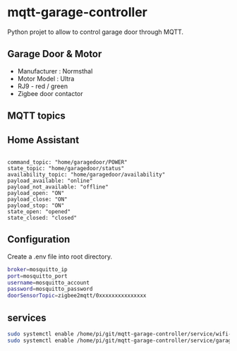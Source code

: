 # mqtt-garage-controller

Python projet to allow to control garage door through MQTT.

## Garage Door & Motor

- Manufacturer : Normsthal
- Motor Model : Ultra
- RJ9 - red / green
- Zigbee door contactor

## MQTT topics

## Home Assistant

```mqtt

command_topic: "home/garagedoor/POWER"
state_topic: "home/garagedoor/status"
availability_topic: "home/garagedoor/availability"    
payload_available: "online"
payload_not_available: "offline"
payload_open: "ON"
payload_close: "ON"
payload_stop: "ON"
state_open: "opened"
state_closed: "closed"
```

## Configuration

Create a .env file into root directory.

```bash
broker=mosquitto_ip
port=mosquitto_port
username=mosquitto_account
password=mosquitto_password
doorSensorTopic=zigbee2mqtt/0xxxxxxxxxxxxxxx
```

## services

```bash
sudo systemctl enable /home/pi/git/mqtt-garage-controller/service/wifi-control-led.service
sudo systemctl enable /home/pi/git/mqtt-garage-controller/service/garage-controller.service
```
